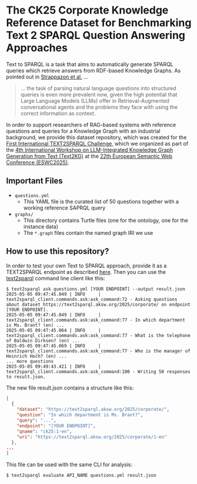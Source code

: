 <!-- markdownlint-disable MD012 MD013 MD024 MD033 -->
# The CK25 Corporate Knowledge Reference Dataset for Benchmarking Text 2 SPARQL Question Answering Approaches

Text to SPARQL is a task that aims to automatically generate SPARQL queries which retrieve answers from RDF-based Knowledge Graphs.
As pointed out in [Strappazon  et al.](https://hal.science/hal-04918564) ...

> ... the task of parsing natural language questions into structured queries is even more prevalent now, given the high potential that Large Language Models (LLMs) offer in Retrieval-Augmented conversational agents and the problems they face with using the correct information as context.

In order to support researchers of RAG-based systems with reference questions and queries for a Knowledge Graph with an industrial background, we provide this dataset repository, which was created for the [First International TEXT2SPARQL Challenge](https://text2sparql.aksw.org/), which we organized as part of the [4th International Workshop on LLM-Integrated Knowledge Graph Generation from Text (Text2KG)](https://aiisc.ai/text2kg2025) at the [22th European Semantic Web Conference (ESWC2025)](https://2025.eswc-conferences.org/).

## Important Files

- `questions.yml`
  - This YAML file is the curated list of 50 questions together with a working reference SAPRQL query
- `graphs/`
  - This directory contains Turtle files (one for the ontology, one for the instance data)
  - The `*.graph` files contain the named graph IRI we use

## How to use this repository?

In order to test your own Text to SPARQL approach, provide it as a TEXT2SPARQL endpoint as described [here](https://text2sparql.aksw.org/challenge/#process).
Then you can use the [text2sparql](https://pypi.org/project/text2sparql-client/) command line client like this:

``` shell-session
$ text2sparql ask questions.yml [YOUR ENDPOINT] --output result.json
2025-05-05 09:47:45.049 | INFO     | text2sparql_client.commands.ask:ask_command:72 - Asking questions about dataset https://text2sparql.aksw.org/2025/corporate/ on endpoint [YOUR ENDPOINT].
2025-05-05 09:47:45.049 | INFO     | text2sparql_client.commands.ask:ask_command:77 - In which department is Ms. Brant? (en) ...
2025-05-05 09:47:45.064 | INFO     | text2sparql_client.commands.ask:ask_command:77 - What is the telephone of Baldwin Dirksen? (en) ...
2025-05-05 09:47:45.069 | INFO     | text2sparql_client.commands.ask:ask_command:77 - Who is the manager of Heinrich Hoch? (en) ...
... more questions
2025-05-05 09:49:43.421 | INFO     | text2sparql_client.commands.ask:ask_command:100 - Writing 50 responses to result.json.
```

The new file result.json contains a structure like this:

``` JSON
[
  {
    "dataset": "https://text2sparql.aksw.org/2025/corporate/",
    "question": "In which department is Ms. Brant?",
    "query": "...",
    "endpoint": "[YOUR ENDPOINT]",
    "qname": "ck25:1-en",
    "uri": "https://text2sparql.aksw.org/2025/corporate/1-en"
  },
...
]
```

This file can be used with the same CLI for analysis:


``` shell-session
$ text2sparql evaluate API_NAME questions.yml result.json
```

